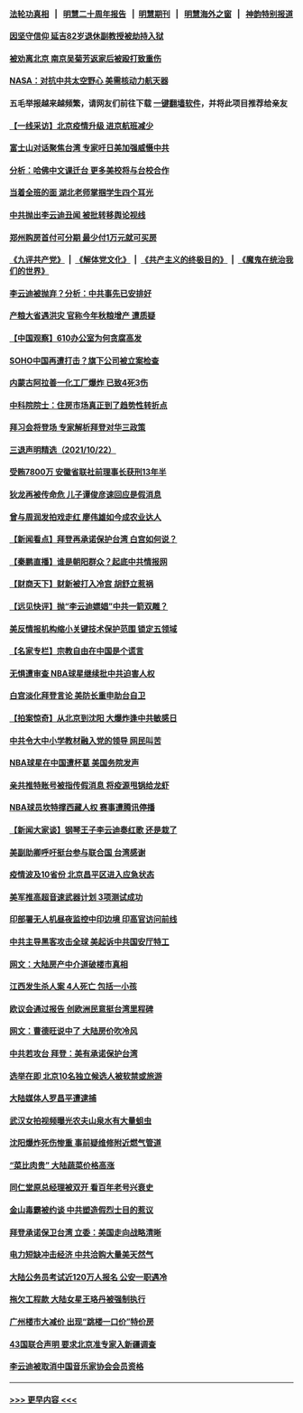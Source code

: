 #### [法轮功真相](https://github.com/gfw-breaker/truth/blob/master/README.md?t=0) &nbsp;&nbsp;|&nbsp;&nbsp; [明慧二十周年报告](https://github.com/gfw-breaker/mh-reports/blob/master/README.md?t=0) &nbsp;&nbsp;|&nbsp;&nbsp;[明慧期刊](https://github.com/gfw-breaker/mh-qikan) &nbsp;&nbsp;|&nbsp;&nbsp; [明慧海外之窗](https://github.com/gfw-breaker/mh-news/blob/master/README.md?t=0) &nbsp;&nbsp;|&nbsp;&nbsp; [神韵特别报道](https://github.com/gfw-breaker/mh-news/blob/master/shenyun.md?t=0)
#### [因坚守信仰 延吉82岁退休副教授被劫持入狱](../pages/nsc413/n13322611.md?t=10240150) 
#### [被劝离北京 南京吴菊芳返家后被殴打致重伤](../pages/nsc413/n13324745.md?t=10240150) 
#### [NASA：对抗中共太空野心 美需核动力航天器](../pages/nsc413/n13324662.md?t=10240150) 
#### 五毛举报越来越频繁，请网友们前往下载 [一键翻墙软件](https://github.com/gfw-breaker/ssr-accounts)，并将此项目推荐给亲友
#### [【一线采访】北京疫情升级 进京航班减少](../pages/nsc413/n13324281.md?t=10240150) 
#### [富士山对话聚焦台湾 专家吁日美加强威慑中共](../pages/nsc413/n13323996.md?t=10240150) 
#### [分析：哈佛中文课迁台 更多美校将与台校合作](../pages/nsc413/n13324101.md?t=10240150) 
#### [当着全班的面 湖北老师掌掴学生四个耳光](../pages/nsc413/n13324237.md?t=10240150) 
#### [中共抛出李云迪丑闻 被批转移舆论视线](../pages/nsc413/n13324231.md?t=10240150) 
#### [郑州购房首付可分期 最少付1万元就可买房](../pages/nsc413/n13323868.md?t=10240150) 
#### [《九评共产党》](https://github.com/begood0513/9ping.md/blob/master/README.md) &nbsp;|&nbsp; [《解体党文化》](../../../../jtdwh.md/blob/master/README.md)  &nbsp;|&nbsp; [《共产主义的终极目的》](../../../../gczydzjmd.md/blob/master/README.md) &nbsp;|&nbsp; [《魔鬼在统治我们的世界》](../../../../mgztzwmdsj.md/blob/master/README.md) 
#### [李云迪被抛弃？分析：中共事先已安排好](../pages/nsc413/n13324145.md?t=10240150) 
#### [产粮大省遇洪灾 官称今年秋粮增产 遭质疑](../pages/nsc413/n13324087.md?t=10240150) 
#### [【中国观察】610办公室为何贪腐高发](../pages/nsc413/n13324028.md?t=10240150) 
#### [SOHO中国再遭打击？旗下公司被立案检查](../pages/nsc413/n13323771.md?t=10240150) 
#### [内蒙古阿拉善一化工厂爆炸 已致4死3伤](../pages/nsc413/n13323884.md?t=10240150) 
#### [中科院院士：住房市场真正到了趋势性转折点](../pages/nsc413/n13323643.md?t=10240150) 
#### [拜习会将登场 专家解析拜登对华三政策](../pages/nsc413/n13323196.md?t=10240150) 
#### [三退声明精选（2021/10/22）](../pages/nsc413/n13323833.md?t=10240150) 
#### [受贿7800万 安徽省联社前理事长获刑13年半](../pages/nsc413/n13323753.md?t=10240150) 
#### [狄龙再被传命危 儿子谭俊彦速回应是假消息](../pages/nsc413/n13323603.md?t=10240150) 
#### [曾与周润发拍戏走红 廖伟雄如今成农业达人](../pages/nsc413/n13323489.md?t=10240150) 
#### [【新闻看点】拜登再承诺保护台湾 白宫如何说？](../pages/nsc413/n13323501.md?t=10240150) 
#### [【秦鹏直播】谁是朝阳群众？起底中共情报网](../pages/nsc413/n13323529.md?t=10240150) 
#### [【财商天下】财新被打入冷宫 胡舒立惹祸](../pages/nsc413/n13323452.md?t=10240150) 
#### [【远见快评】抛“李云迪嫖娼”中共一箭双雕？](../pages/nsc413/n13323511.md?t=10240150) 
#### [美反情报机构缩小关键技术保护范围 锁定五领域](../pages/nsc413/n13323440.md?t=10240150) 
#### [【名家专栏】宗教自由在中国是个谎言](../pages/nsc413/n13322802.md?t=10240150) 
#### [无惧遭审查 NBA球星继续批中共迫害人权](../pages/nsc413/n13323367.md?t=10240150) 
#### [白宫淡化拜登言论 美防长重申助台自卫](../pages/nsc413/n13323321.md?t=10240150) 
#### [【拍案惊奇】从北京到沈阳 大爆炸逢中共敏感日](../pages/nsc413/n13323071.md?t=10240150) 
#### [中共令大中小学教材融入党的领导 网民叫苦](../pages/nsc413/n13323138.md?t=10240150) 
#### [NBA球星在中国遭杯葛 美国务院发声](../pages/nsc413/n13323267.md?t=10240150) 
#### [亲共推特账号被指传假消息 将疫源甩锅给龙虾](../pages/nsc413/n13323065.md?t=10240150) 
#### [NBA球员坎特撑西藏人权 赛事遭腾讯停播](../pages/nsc413/n13322627.md?t=10240150) 
#### [【新闻大家谈】钢琴王子李云迪奏红歌 还是栽了](../pages/nsc413/n13323051.md?t=10240150) 
#### [美副助卿呼吁挺台参与联合国 台湾感谢](../pages/nsc413/n13321601.md?t=10240150) 
#### [疫情波及10省份 北京昌平区进入应急状态](../pages/nsc413/n13322389.md?t=10240150) 
#### [美军推高超音速武器计划 3项测试成功](../pages/nsc413/n13322521.md?t=10240150) 
#### [印部署无人机昼夜监控中印边境 印高官访问前线](../pages/nsc413/n13320156.md?t=10240150) 
#### [中共主导黑客攻击全球 美起诉中共国安厅特工](../pages/nsc413/n13319935.md?t=10240150) 
#### [网文：大陆房产中介道破楼市真相](../pages/nsc413/n13322388.md?t=10240150) 
#### [江西发生杀人案 4人死亡 包括一小孩](../pages/nsc413/n13322410.md?t=10240150) 
#### [欧议会通过报告 创欧洲民意挺台湾里程碑](../pages/nsc413/n13321578.md?t=10240150) 
#### [网文：曹德旺说中了 大陆房价吹冷风](../pages/nsc413/n13322161.md?t=10240150) 
#### [中共若攻台 拜登：美有承诺保护台湾](../pages/nsc413/n13321341.md?t=10240150) 
#### [选举在即 北京10名独立候选人被软禁或旅游](../pages/nsc413/n13322344.md?t=10240150) 
#### [大陆媒体人罗昌平遭逮捕](../pages/nsc413/n13322340.md?t=10240150) 
#### [武汉女拍视频曝光农夫山泉水有大量蛆虫](../pages/nsc413/n13321958.md?t=10240150) 
#### [沈阳爆炸死伤惨重 事前疑维修附近燃气管道](../pages/nsc413/n13322106.md?t=10240150) 
#### [“菜比肉贵” 大陆蔬菜价格高涨](../pages/nsc413/n13321656.md?t=10240150) 
#### [同仁堂原总经理被双开 看百年老号兴衰史](../pages/nsc413/n13313693.md?t=10240150) 
#### [金山毒霸被约谈 中共塑造假烈士目的惹议](../pages/nsc413/n13322087.md?t=10240150) 
#### [拜登承诺保卫台湾 立委：美国走向战略清晰](../pages/nsc413/n13321662.md?t=10240150) 
#### [电力短缺冲击经济 中共洽购大量美天然气](../pages/nsc413/n13321993.md?t=10240150) 
#### [大陆公务员考试近120万人报名 公安一职遇冷](../pages/nsc413/n13321854.md?t=10240150) 
#### [拖欠工程款 大陆女星王珞丹被强制执行](../pages/nsc413/n13321560.md?t=10240150) 
#### [广州楼市大减价 出现“跳楼一口价”特价房](../pages/nsc413/n13321428.md?t=10240150) 
#### [43国联合声明 要求北京准专家入新疆调查](../pages/nsc413/n13321668.md?t=10240150) 
#### [李云迪被取消中国音乐家协会会员资格](../pages/nsc413/n13321634.md?t=10240150) 

----
#### [ >>> 更早内容 <<< ](../indexes/nsc413-earlier.md)
